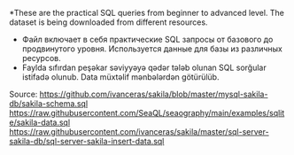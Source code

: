 *These are the practical SQL queries from beginner to advanced level. The dataset is being downloaded from different resources. 
* Файл включает в себя практические SQL запросы от базового до продвинутого уровня. Используется данные для базы из различных ресурсов.
* Faylda sıfırdan peşəkar səviyyəyə qədər  tələb olunan SQL sorğular istifadə olunub. Data müxtəlif mənbələrdən götürülüb.

Source:
https://github.com/ivanceras/sakila/blob/master/mysql-sakila-db/sakila-schema.sql 
https://raw.githubusercontent.com/SeaQL/seaography/main/examples/sqlite/sakila-data.sql 
https://raw.githubusercontent.com/ivanceras/sakila/master/sql-server-sakila-db/sql-server-sakila-insert-data.sql 

